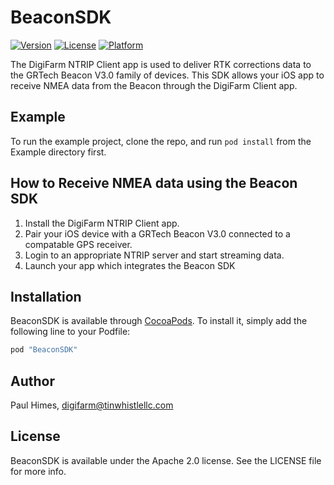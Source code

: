 # BeaconSDK

<!--- [![CI Status](http://img.shields.io/travis/Paul Himes/BeaconSDK.svg?style=flat)](https://travis-ci.org/Paul Himes/BeaconSDK) --->
[![Version](https://img.shields.io/cocoapods/v/BeaconSDK.svg?style=flat)](http://cocoapods.org/pods/BeaconSDK)
[![License](https://img.shields.io/cocoapods/l/BeaconSDK.svg?style=flat)](http://cocoapods.org/pods/BeaconSDK)
[![Platform](https://img.shields.io/cocoapods/p/BeaconSDK.svg?style=flat)](http://cocoapods.org/pods/BeaconSDK)

The DigiFarm NTRIP Client app is used to deliver RTK corrections data to the GRTech Beacon V3.0 family of devices. This SDK allows your iOS app to receive NMEA data from the Beacon through the DigiFarm Client app.

## Example

To run the example project, clone the repo, and run `pod install` from the Example directory first.

## How to Receive NMEA data using the Beacon SDK

1. Install the DigiFarm NTRIP Client app.
2. Pair your iOS device with a GRTech Beacon V3.0 connected to a compatable GPS receiver.
3. Login to an appropriate NTRIP server and start streaming data.
4. Launch your app which integrates the Beacon SDK

## Installation

BeaconSDK is available through [CocoaPods](http://cocoapods.org). To install
it, simply add the following line to your Podfile:

```ruby
pod "BeaconSDK"
```

## Author

Paul Himes, digifarm@tinwhistlellc.com

## License

BeaconSDK is available under the Apache 2.0 license. See the LICENSE file for more info.
